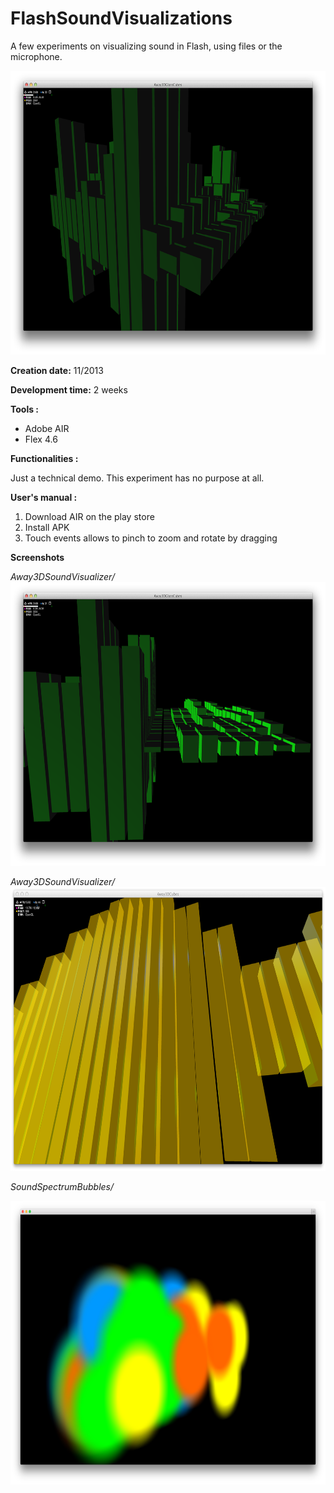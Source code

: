 # FlashSoundVisualizations

A few experiments on visualizing sound in Flash, using files or the microphone.

<img src="README_files/1.png" width="716" height="454">

**Creation date:** 11/2013

**Development time:** 2 weeks

**Tools :**

- Adobe AIR
- Flex 4.6

**Functionalities :**

Just a technical demo. This experiment has no purpose at all.

**User's manual :**

1. Download AIR on the play store
2. Install APK
3. Touch events allows to pinch to zoom and rotate by dragging

**Screenshots**

_Away3DSoundVisualizer/_
<img src="README_files/2.png" width="716" height="454">

_Away3DSoundVisualizer/_
<img src="README_files/3.png" width="716" height="454">

_SoundSpectrumBubbles/_

<img src="README_files/4.png" width="716" height="454">
